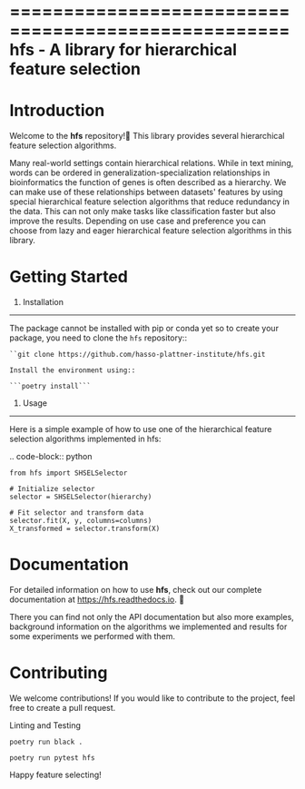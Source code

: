 ====================================================
hfs - A library for hierarchical feature selection
====================================================

Introduction
=============

Welcome to the **hfs** repository!👋 
This library provides several hierarchical feature selection algorithms.

Many real-world settings contain hierarchical relations. While in text mining, words can be ordered in generalization-specialization relationships in bioinformatics the function of genes is often described as a hierarchy. We can make use of these relationships between datasets' features by using special hierarchical feature selection algorithms that reduce redundancy in the data. This can not only make tasks like classification faster but also improve the results. Depending on use case and preference you can choose from lazy and eager hierarchical feature selection algorithms in this library.

Getting Started
===================================================

1. Installation
-------------------------------------

The package cannot be installed with pip or conda yet so to create your package, you need to clone the ``hfs`` repository::

    ``git clone https://github.com/hasso-plattner-institute/hfs.git

    Install the environment using::

    ```poetry install```

1. Usage
-------------------------------------------
Here is a simple example of how to use one of the hierarchical feature selection algorithms implemented in hfs:

.. code-block:: python

    from hfs import SHSELSelector
    
    # Initialize selector
    selector = SHSELSelector(hierarchy)

    # Fit selector and transform data
    selector.fit(X, y, columns=columns)
    X_transformed = selector.transform(X)

Documentation
=============

For detailed information on how to use **hfs**, check out our complete documentation at https://hfs.readthedocs.io. 📖

There you can find not only the API documentation but also more examples, background information on the algorithms we implemented and results for some experiments we performed with them.

Contributing
============

We welcome contributions! If you would like to contribute to the project, 
feel free to create a pull request.

Linting and Testing
```
poetry run black .
```

```
poetry run pytest hfs
```
Happy feature selecting!






